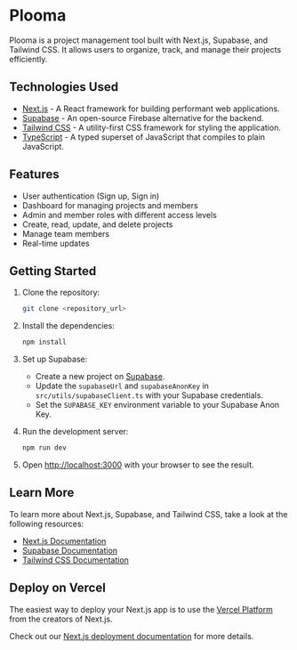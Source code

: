 # Plooma

Plooma is a project management tool built with Next.js, Supabase, and Tailwind CSS. It allows users to organize, track, and manage their projects efficiently.

## Technologies Used

-   [Next.js](https://nextjs.org) - A React framework for building performant web applications.
-   [Supabase](https://supabase.com) - An open-source Firebase alternative for the backend.
-   [Tailwind CSS](https://tailwindcss.com) - A utility-first CSS framework for styling the application.
-   [TypeScript](https://www.typescriptlang.org/) - A typed superset of JavaScript that compiles to plain JavaScript.

## Features

-   User authentication (Sign up, Sign in)
-   Dashboard for managing projects and members
-   Admin and member roles with different access levels
-   Create, read, update, and delete projects
-   Manage team members
-   Real-time updates

## Getting Started

1.  Clone the repository:

    ```bash
    git clone <repository_url>
    ```

2.  Install the dependencies:

    ```bash
    npm install
    ```

3.  Set up Supabase:

    -   Create a new project on [Supabase](https://supabase.com).
    -   Update the `supabaseUrl` and `supabaseAnonKey` in `src/utils/supabaseClient.ts` with your Supabase credentials.
    -   Set the `SUPABASE_KEY` environment variable to your Supabase Anon Key.

4.  Run the development server:

    ```bash
    npm run dev
    ```

5.  Open [http://localhost:3000](http://localhost:3000) with your browser to see the result.

## Learn More

To learn more about Next.js, Supabase, and Tailwind CSS, take a look at the following resources:

-   [Next.js Documentation](https://nextjs.org/docs)
-   [Supabase Documentation](https://supabase.com/docs)
-   [Tailwind CSS Documentation](https://tailwindcss.com/docs)

## Deploy on Vercel

The easiest way to deploy your Next.js app is to use the [Vercel Platform](https://vercel.com/new?utm_medium=default-template&filter=next.js&utm_source=create-next-app&utm_campaign=create-next-app-readme) from the creators of Next.js.

Check out our [Next.js deployment documentation](https://nextjs.org/docs/app/building-your-application/deploying) for more details.

